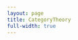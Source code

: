 ```yaml
---
layout: page
title: CategoryTheory
full-width: true
---
```



<div style="text-align: center">
<object type="image/svg+xml" data="/svgs/CategoryTheory.svg"> </object>
</div>
